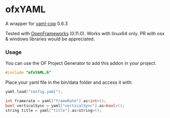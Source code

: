 # ofxYAML

A wrapper for [yaml-cpp](https://github.com/jbeder/yaml-cpp) 0.6.3

Tested with [OpenFrameworks](http://openframeworks.cc) (0.11.0).
Works with linux64 only.
PR with osx & windows libraries would be appreciated. 

### Usage

You can use the OF Project Generator to add this addon in your project.

```cpp
#include "ofxYAML.h"
```

Place your yaml file in the bin/data folder and access it with:

```cpp
yaml.load("config.yaml");

int framerate = yaml["frameRate"].as<int>();
bool verticalSync = yaml["verticalSync"].as<bool>();
string title = yaml["title"].as<string>();
```
